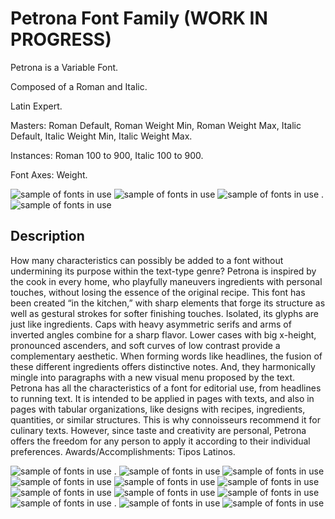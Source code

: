 # Petrona Font Family (WORK IN PROGRESS)

Petrona is a Variable Font.

Composed of a Roman and Italic.

Latin Expert. 

Masters: Roman Default, Roman Weight Min, Roman Weight Max, Italic Default, Italic Weight Min, Italic Weight Max.

Instances: Roman 100 to 900, Italic 100 to 900.

Font Axes: Weight.


![sample of fonts in use](Proofs/GlyphCo_Petrona_Animation_Variable_Weight/GlyphCo_Petrona_Animation_Variable_Weight_With.gif)
![sample of fonts in use](Proofs/GlyphCo_Petrona_Specimen_Horiz/GlyphCo_Petrona_Specimen_Horiz-01.jpg)
![sample of fonts in use](Proofs/GlyphCo_Petrona_Specimen_Horiz/GlyphCo_Petrona_Specimen_Horiz-02.jpg)
. 
![sample of fonts in use](Proofs/GlyphCo_Petrona_Specimen_Horiz/GlyphCo_Petrona_Specimen_Horiz-03.jpg)


## Description 

How many characteristics can possibly be added to a font without undermining its purpose within the text-type genre? Petrona is inspired by the cook in every home, who playfully maneuvers ingredients with personal touches, without losing the essence of the original recipe. This font has been created “in the kitchen,” with sharp elements that forge its structure as well as gestural strokes for softer finishing touches. Isolated, its glyphs are just like ingredients. Caps with heavy asymmetric serifs and arms of inverted angles combine for a sharp flavor. Lower cases with big x-height, pronounced ascenders, and soft curves of low contrast provide a complementary aesthetic. When forming words like headlines, the fusion of these different ingredients offers distinctive notes. And, they harmonically mingle into paragraphs with a new visual menu proposed by the text. Petrona has all the characteristics of a font for editorial use, from headlines to running text. It is intended to be applied in pages with texts, and also in pages with tabular organizations, like designs with recipes, ingredients, quantities, or similar structures. This is why connoisseurs recommend it for culinary texts. However, since taste and creativity are personal, Petrona offers the freedom for any person to apply it according to their individual preferences. Awards/Accomplishments: Tipos Latinos. 

![sample of fonts in use](Proofs/GlyphCo_Petrona_Animation_3gs/GlyphCo_Petrona_Animation_3gs_Without.gif)
. 
![sample of fonts in use](Proofs/GlyphCo_Petrona_Specimen_Vert/GlyphCo_Petrona_Specimen_Vert_900.jpg)
![sample of fonts in use](Proofs/GlyphCo_Petrona_Specimen_Vert/GlyphCo_Petrona_Specimen_Vert_800.jpg)
![sample of fonts in use](Proofs/GlyphCo_Petrona_Specimen_Vert/GlyphCo_Petrona_Specimen_Vert_700.jpg)
![sample of fonts in use](Proofs/GlyphCo_Petrona_Specimen_Vert/GlyphCo_Petrona_Specimen_Vert_600.jpg)
![sample of fonts in use](Proofs/GlyphCo_Petrona_Specimen_Vert/GlyphCo_Petrona_Specimen_Vert_500.jpg)
![sample of fonts in use](Proofs/GlyphCo_Petrona_Specimen_Vert/GlyphCo_Petrona_Specimen_Vert_400.jpg)
![sample of fonts in use](Proofs/GlyphCo_Petrona_Specimen_Vert/GlyphCo_Petrona_Specimen_Vert_300.jpg)
![sample of fonts in use](Proofs/GlyphCo_Petrona_Specimen_Vert/GlyphCo_Petrona_Specimen_Vert_200.jpg)
![sample of fonts in use](Proofs/GlyphCo_Petrona_Specimen_Vert/GlyphCo_Petrona_Specimen_Vert_100.jpg)
. 
![sample of fonts in use](Proofs/GlyphCo_Petrona_Animation_GlyphsGrids/GlyphCo_Petrona_Animation_GlyphsGrids.gif)
![sample of fonts in use](Proofs/GlyphCo_Petrona_Book/GlyphCo_Petrona_Book.jpg)
